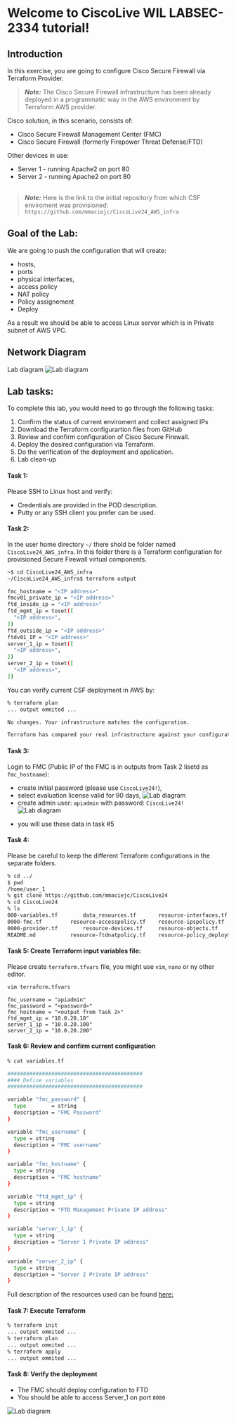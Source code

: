 # Welcome to CiscoLive WIL LABSEC-2334 tutorial!

## Introduction

In this exercise, you are going to configure Cisco Secure Firewall via Terraform Provider.

> <em><strong>Note:</strong></em> The Cisco Secure Firewall infrastructure has been already deployed in a programmatic way in the AWS environment by Terraform AWS provider.


Cisco solution, in this scenario, consists of:
- Cisco Secure Firewall Management Center (FMC)
- Cisco Secure Firewall (formerly Firepower Threat Defense/FTD)

Other devices in use:
- Server 1 - running Apache2 on port 80
- Server 2 - running Apache2 on port 80
<br><br>

> <em><strong>Note:</strong></em> Here is the link to the initial repository from which CSF enviroment was provisioned: `https://github.com/mmaciejc/CiscoLive24_AWS_infra` 


## Goal of the Lab:

We are going to push the configuration that will create:
- hosts,
- ports
- physical interfaces,
- access policy
- NAT policy
- Policy assignement
- Deploy

As a result we should be able to access Linux server which is in Private subnet of AWS VPC.

## Network Diagram
Lab diagram
![Lab diagram](./img/lab.png)

## Lab tasks:
To complete this lab, you would need to go through the following tasks:
1. Confirm the status of current enviroment and collect assigned IPs
2. Download the Terraform configurartion files from GitHub
3. Review and confirm configuration of Cisco Secure Firewall.
4. Deploy the desired configuration via Terraform.
5. Do the verification of the deployment and application.
6. Lab clean-up

#### Task 1:

Please SSH to Linux host and verify: 
- Credentials are provided in the POD description.
- Putty or any SSH client you prefer can be used.

#### Task 2:

In the user home directory `~/` there shold be folder named `CiscoLive24_AWS_infra`. In this folder there is a Terraform configuration for provisioned Secure Firewall virtual components.

```bash
~$ cd CiscoLive24_AWS_infra
~/CiscoLive24_AWS_infra$ terraform output

fmc_hostname = "<IP address>"
fmcv01_private_ip = "<IP address>"
ftd_inside_ip = "<IP address>"
ftd_mgmt_ip = toset([
  "<IP address>",
])
ftd_outside_ip = "<IP address>"
ftdv01_IP = "<IP address>"
server_1_ip = toset([
  "<IP address>",
])
server_2_ip = toset([
  "<IP address>",
])
```

You can verify current CSF deployment in AWS by:
```bash
% terraform plan 
... output ommited ...

No changes. Your infrastructure matches the configuration.

Terraform has compared your real infrastructure against your configuration and found no differences, so no changes are needed.
```
#### Task 3:
Login to FMC (Public IP of the FMC is in outputs from Task 2 lisetd as `fmc_hostname`):
- create initial password (please use `CiscoLive24!`), 
- select evaluation license valid for 90 days,
![Lab diagram](./img/eval.png)
- create admin user: `apiadmin` with password: `CiscoLive24!`
![Lab diagram](./img/user.png)

* you will use these data in task #5

#### Task 4:

Please be careful to keep the different Terraform configurations in the separate folders.
```bash
% cd ../
$ pwd
/home/user_1
% git clone https://github.com/mmaciejc/CiscoLive24
% cd CiscoLive24
% ls
000-variables.tf		data_resources.tf		resource-interfaces.tf		resource-securityzones.tf
0000-fmc.tf			resource-accesspolicy.tf	resource-ipspolicy.tf		terraform.tfstate
0000-provider.tf		resource-devices.tf		resource-objects.tf		terraform.tfstate.backup
README.md			resource-ftdnatpolicy.tf	resource-policy_deployment.tf	terraform.tfvars

```

#### Task 5: Create Terraform input variables file:
Please create `terraform.tfvars` file, you might use `vim`, `nano` or ny other editor.

```bash
vim terraform.tfvars
```

```hcl
fmc_username = "apiadmin"
fmc_password = "<password>"
fmc_hostname = "<output from Task 2>"
ftd_mgmt_ip = "10.0.20.10"
server_1_ip = "10.0.20.100"
server_2_ip = "10.0.20.200"
```

#### Task 6: Review and confirm current configuration

```bash
% cat variables.tf 

###########################################
#### Define variables
###########################################

variable "fmc_password" {
  type        = string
  description = "FMC Password"
}

variable "fmc_username" {
  type = string
  description = "FMC username"
}

variable "fmc_hostname" {
  type = string
  description = "FMC hostname"
}

variable "ftd_mgmt_ip" {
  type = string
  description = "FTD Management Private IP address"
}

variable "server_1_ip" {
  type = string
  description = "Server 1 Private IP address"
}

variable "server_2_ip" {
  type = string
  description = "Server 2 Private IP address"
}
```

Full description of the resources used can be found [here:](docs)

#### Task 7: Execute Terraform

```bash
% terraform init
... output ommited ...
% terraform plan
... output ommited ...
% terraform apply
... output ommited ...
```

#### Task 8: Verify the deployment
- The FMC should deploy configuration to FTD
- You should be able to access Server_1 on port `8080`

![Lab diagram](./img/server.png)